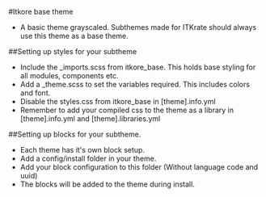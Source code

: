 #Itkore base theme
* A basic theme grayscaled. Subthemes made for ITKrate should always use this theme as a base theme.

##Setting up styles for your subtheme
* Include the _imports.scss from itkore_base. This holds base styling for all modules, components etc.
* Add a _theme.scss to set the variables required. This includes colors and font.
* Disable the styles.css from itkore_base in [theme].info.yml
* Remember to add your compiled css to the theme as a library in [theme].info.yml and [theme].libraries.yml

##Setting up blocks for your subtheme.
* Each theme has it's own block setup.
* Add a config/install folder in your theme.
* Add your block configuration to this folder (Without language code and uuid)
* The blocks will be added to the theme during install.